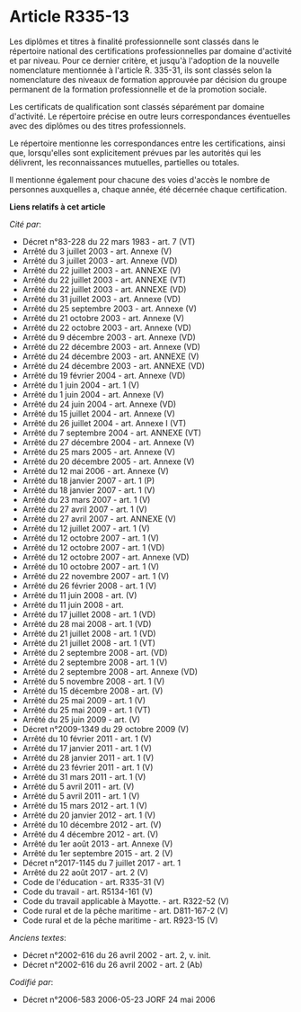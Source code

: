 # Article R335-13

Les diplômes et titres à finalité professionnelle sont classés dans le répertoire national des certifications
professionnelles par domaine d'activité et par niveau. Pour ce dernier critère, et jusqu'à l'adoption de la nouvelle
nomenclature mentionnée à l'article R. 335-31, ils sont classés selon la nomenclature des niveaux de formation approuvée par
décision du groupe permanent de la formation professionnelle et de la promotion sociale. 

Les certificats de qualification sont classés séparément par domaine d'activité. Le répertoire précise en outre leurs
correspondances éventuelles avec des diplômes ou des titres professionnels. 

Le répertoire mentionne les correspondances entre les certifications, ainsi que, lorsqu'elles sont explicitement prévues par
les autorités qui les délivrent, les reconnaissances mutuelles, partielles ou totales. 

Il mentionne également pour chacune des voies d'accès le nombre de personnes auxquelles a, chaque année, été décernée chaque
certification.

**Liens relatifs à cet article**

_Cité par_:

  - Décret n°83-228 du 22 mars 1983 - art. 7 (VT)
  - Arrêté du 3 juillet 2003 - art. Annexe (V)
  - Arrêté du 3 juillet 2003 - art. Annexe (VD)
  - Arrêté du 22 juillet 2003 - art. ANNEXE (V)
  - Arrêté du 22 juillet 2003 - art. ANNEXE (VT)
  - Arrêté du 22 juillet 2003 - art. ANNEXE (VD)
  - Arrêté du 31 juillet 2003 - art. Annexe (VD)
  - Arrêté du 25 septembre 2003 - art. Annexe (V)
  - Arrêté du 21 octobre 2003 - art. Annexe (V)
  - Arrêté du 22 octobre 2003 - art. Annexe (VD)
  - Arrêté du 9 décembre 2003 - art. Annexe (VD)
  - Arrêté du 22 décembre 2003 - art. Annexe (VD)
  - Arrêté du 24 décembre 2003 - art. ANNEXE (V)
  - Arrêté du 24 décembre 2003 - art. ANNEXE (VD)
  - Arrêté du 19 février 2004 - art. Annexe (VD)
  - Arrêté du 1 juin 2004 - art. 1 (V)
  - Arrêté du 1 juin 2004 - art. Annexe (V)
  - Arrêté du 24 juin 2004 - art. Annexe (VD)
  - Arrêté du 15 juillet 2004 - art. Annexe (V)
  - Arrêté du 26 juillet 2004 - art. Annexe I (VT)
  - Arrêté du 7 septembre 2004 - art. ANNEXE (VT)
  - Arrêté du 27 décembre 2004 - art. Annexe (V)
  - Arrêté du 25 mars 2005 - art. Annexe (V)
  - Arrêté du 20 décembre 2005 - art. Annexe (V)
  - Arrêté du 12 mai 2006 - art. Annexe (V)
  - Arrêté du 18 janvier 2007 - art. 1 (P)
  - Arrêté du 18 janvier 2007 - art. 1 (V)
  - Arrêté du 23 mars 2007 - art. 1 (V)
  - Arrêté du 27 avril 2007 - art. 1 (V)
  - Arrêté du 27 avril 2007 - art. ANNEXE (V)
  - Arrêté du 12 juillet 2007 - art. 1 (V)
  - Arrêté du 12 octobre 2007 - art. 1 (V)
  - Arrêté du 12 octobre 2007 - art. 1 (VD)
  - Arrêté du 12 octobre 2007 - art. Annexe (VD)
  - Arrêté du 10 octobre 2007 - art. 1 (V)
  - Arrêté du 22 novembre 2007 - art. 1 (V)
  - Arrêté du 26 février 2008 - art. 1 (V)
  - Arrêté du 11 juin 2008 - art. (V)
  - Arrêté du 11 juin 2008 - art.
  - Arrêté du 17 juillet 2008 - art. 1 (VD)
  - Arrêté du 28 mai 2008 - art. 1 (VD)
  - Arrêté du 21 juillet 2008 - art. 1 (VD)
  - Arrêté du 21 juillet 2008 - art. 1 (VT)
  - Arrêté du 2 septembre 2008 - art. (VD)
  - Arrêté du 2 septembre 2008 - art. 1 (V)
  - Arrêté du 2 septembre 2008 - art. Annexe (VD)
  - Arrêté du 5 novembre 2008 - art. 1 (V)
  - Arrêté du 15 décembre 2008 - art. (V)
  - Arrêté du 25 mai 2009 - art. 1 (V)
  - Arrêté du 25 mai 2009 - art. 1 (VT)
  - Arrêté du 25 juin 2009 - art. (V)
  - Décret n°2009-1349 du 29 octobre 2009 (V)
  - Arrêté du 10 février 2011 - art. 1 (V)
  - Arrêté du 17 janvier 2011 - art. 1 (V)
  - Arrêté du 28 janvier 2011 - art. 1 (V)
  - Arrêté du 23 février 2011 - art. 1 (V)
  - Arrêté du 31 mars 2011 - art. 1 (V)
  - Arrêté du 5 avril 2011 - art. (V)
  - Arrêté du 5 avril 2011 - art. 1 (V)
  - Arrêté du 15 mars 2012 - art. 1 (V)
  - Arrêté du 20 janvier 2012 - art. 1 (V)
  - Arrêté du 10 décembre 2012 - art. (V)
  - Arrêté du 4 décembre 2012 - art. (V)
  - Arrêté du 1er août 2013 - art. Annexe (V)
  - Arrêté du 1er septembre 2015 - art. 2 (V)
  - Décret n°2017-1145 du 7 juillet 2017 - art. 1
  - Arrêté du 22 août 2017 - art. 2 (V)
  - Code de l'éducation - art. R335-31 (V)
  - Code du travail - art. R5134-161 (V)
  - Code du travail applicable à Mayotte. - art. R322-52 (V)
  - Code rural et de la pêche maritime - art. D811-167-2 (V)
  - Code rural et de la pêche maritime - art. R923-15 (V)

_Anciens textes_:

  - Décret n°2002-616 du 26 avril 2002 - art. 2, v. init.
  - Décret n°2002-616 du 26 avril 2002 - art. 2 (Ab)

_Codifié par_:

  - Décret n°2006-583 2006-05-23 JORF 24 mai 2006
